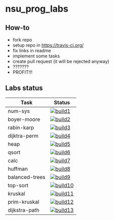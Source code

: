 # nsu_prog_labs
## How-to
* fork repo
* setup repo in https://travis-ci.org/
* fix links in readme
* implement some tasks
* create pull request (it will be rejected anyway)
* ???????
* PROFIT!!!

## Labs status

|Task          |Status                    |
|--------------|--------------------------|
|num-sys       |[![build1][]][build-link] |
|boyer-moore   |[![build2][]][build-link] |
|rabin-karp    |[![build3][]][build-link] |
|dijktra-perm  |[![build4][]][build-link] |
|heap          |[![build5][]][build-link] |
|qsort         |[![build6][]][build-link] |
|calc          |[![build7][]][build-link] |
|huffman       |[![build8][]][build-link] |
|balanced-trees|[![build9][]][build-link] |
|top-sort      |[![build10][]][build-link]|
|kruskal       |[![build11][]][build-link]|
|prim-kruskal  |[![build12][]][build-link]|
|dijkstra-path |[![build13][]][build-link]|

[build1]: https://travis-matrix-badges.herokuapp.com/repos/bobrofon/nsu_prog_labs/branches/master/1
[build2]: https://travis-matrix-badges.herokuapp.com/repos/bobrofon/nsu_prog_labs/branches/master/2
[build3]: https://travis-matrix-badges.herokuapp.com/repos/bobrofon/nsu_prog_labs/branches/master/3
[build4]: https://travis-matrix-badges.herokuapp.com/repos/bobrofon/nsu_prog_labs/branches/master/4
[build5]: https://travis-matrix-badges.herokuapp.com/repos/bobrofon/nsu_prog_labs/branches/master/5
[build6]: https://travis-matrix-badges.herokuapp.com/repos/bobrofon/nsu_prog_labs/branches/master/6
[build7]: https://travis-matrix-badges.herokuapp.com/repos/bobrofon/nsu_prog_labs/branches/master/7
[build8]: https://travis-matrix-badges.herokuapp.com/repos/bobrofon/nsu_prog_labs/branches/master/8
[build9]: https://travis-matrix-badges.herokuapp.com/repos/bobrofon/nsu_prog_labs/branches/master/9
[build10]: https://travis-matrix-badges.herokuapp.com/repos/bobrofon/nsu_prog_labs/branches/master/10
[build11]: https://travis-matrix-badges.herokuapp.com/repos/bobrofon/nsu_prog_labs/branches/master/11
[build12]: https://travis-matrix-badges.herokuapp.com/repos/bobrofon/nsu_prog_labs/branches/master/12
[build13]: https://travis-matrix-badges.herokuapp.com/repos/bobrofon/nsu_prog_labs/branches/master/13

[build-link]: https://travis-ci.org/belka9/nsu_prog_labs
